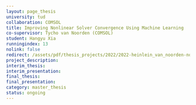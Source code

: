 ```yaml
---
layout: page_thesis
university: tud
collaboration: COMSOL
title: Improving Nonlinear Solver Convergence Using Machine Learning
co-supervisor: Tycho van Noorden (COMSOL)
student: Hangyu Xia
runningindex: 13
nolink: false
redirect: /assets/pdf/thesis_projects/2022/2022-heinlein_van_noorden-nonlinear_convergence_ml/project_description.pdf
project_description:
interim_thesis:
interim_presentation:
final_thesis:
final_presentation:
category: master_thesis
status: ongoing
---
```

